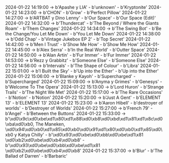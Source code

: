 2024-01-22 14:19:00 -> b'Apashe y LIA' - b'unknown' - b'Kryptonite'
2024-01-22 14:23:00 -> b'CHON' - b'Grow' - b'Perfect Pillow'
2024-01-22 14:27:00 -> b'ARTBAT y Dino Lenny' - b'Our Space' - b'Our Space (Edit)'
2024-01-22 14:32:00 -> b'Thundercat' - b'The Beyond / Where the Giants Roam' - b'Them Changes'
2024-01-22 14:34:00 -> b'The Swing Bot' - b'Be the Change/You Let Me Down' - b'You Let Me Down'
2024-01-22 14:38:00 -> b'Odd Chap' - b'Vintage Jukebox EP 2' - b'Top Secret'
2024-01-22 14:42:00 -> b'Men I Trust' - b'Show Me How' - b'Show Me How'
2024-01-22 14:45:00 -> b'Alex Serra' - b'In the Real World' - b'Outter Space'
2024-01-22 14:50:00 -> b'Alan Artin' - b'Fur Immer' - b'Fur Immer'
2024-01-22 14:53:00 -> b'Rezz y Grabbitz' - b'Someone Else' - b'Someone Else'
2024-01-22 14:56:00 -> b'Intervals' - b'The Shape of Colour' - b'Libra'
2024-01-22 15:01:00 -> b'I Built the Sky' - b'Up into the Ether' - b'Up into the Ether'
2024-01-22 15:06:00 -> b'Blanke y Kayoh' - b'Supercharged' - b'Supercharged'
2024-01-22 15:09:00 -> b'Anyma y Grimes' - b'Genesys' - b'Welcome To The Opera'
2024-01-22 15:13:00 -> b'Lord Huron' - b'Strange Trails' - b'The Night We Met'
2024-01-22 15:17:00 -> b'The Rare Occasions' - b'Notion' - b'Notion'
2024-01-22 15:20:00 -> b'Just A Gent' - b'ELEMENT 13' - b'ELEMENT 13'
2024-01-22 15:23:00 -> b'Aaron Hibell' - b'destroyer of worlds' - b'Destroyer of Worlds'
2024-01-22 15:27:00 -> b'French 79' - b'Angel' - b'Between the Buttons'
2024-01-22 15:33:00 -> b'\xd0\x9c\xd0\xbe\xd1\x80\xd1\x88\xd0\xb8\xd0\xbd\xd1\x81\xd1\x8c\xd0\xba\xd0\xb0, The Maneken, \xd0\x94\xd0\xb0\xd1\x85\xd0\xb0\xd0\x91\xd1\x80\xd0\xb0\xd1\x85\xd0\xb0 y Katya Chilly' - b'\xd0\x93\xd0\xbe\xd0\xbb\xd0\xbe\xd1\x81 \xd0\xb2\xd0\xbe\xd0\xb4\xd0\xb8' - b'\xd0\x93\xd0\xbe\xd0\xbb\xd0\xbe\xd1\x81 \xd0\xb2\xd0\xbe\xd0\xb4\xd0\xb8'
2024-01-22 15:37:00 -> b'Blur' - b'The Ballad of Darren' - b'Barbaric'
